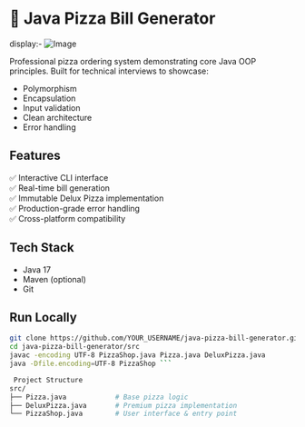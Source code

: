 # 🍕 Java Pizza Bill Generator
display:- ![Image](https://github.com/user-attachments/assets/0a9d51bf-fd64-4fdc-b6aa-11d8cd17fec2)


Professional pizza ordering system demonstrating core Java OOP principles. Built for technical interviews to showcase:
- Polymorphism
- Encapsulation
- Input validation
- Clean architecture
- Error handling

## Features
✅ Interactive CLI interface  
✅ Real-time bill generation  
✅ Immutable Delux Pizza implementation  
✅ Production-grade error handling  
✅ Cross-platform compatibility

## Tech Stack
- Java 17
- Maven (optional)
- Git

## Run Locally
```bash
git clone https://github.com/YOUR_USERNAME/java-pizza-bill-generator.git
cd java-pizza-bill-generator/src
javac -encoding UTF-8 PizzaShop.java Pizza.java DeluxPizza.java
java -Dfile.encoding=UTF-8 PizzaShop ```

 Project Structure
src/
├── Pizza.java            # Base pizza logic
├── DeluxPizza.java       # Premium pizza implementation
└── PizzaShop.java        # User interface & entry point
